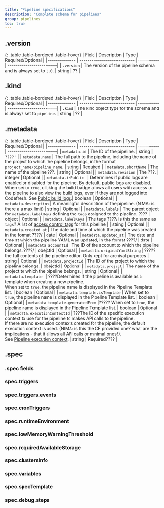 ```yaml
---
title: "Pipeline specifications"
description: "Complete schema for pipelines"
group: pipelines
toc: true
---
```




## .version

{: .table .table-bordered .table-hover}
| Field           | Description                 | Type      | Required/Optional |
| --------------  | ---------------------------- |-----------| -------------------------|
| `.version`      | The version of the pipeline schema and is always set to  `1.0`.  | string    | ?? |

## .kind
{: .table .table-bordered .table-hover}
| Field           | Description                 | Type      | Required/Optional |
| --------------  | ---------------------------- |-----------| -------------------------|
| `.kind`      | The kind object type for the schema and is always set to `pipeline`.  | string    | ?? |

## .metadata

{: .table .table-bordered .table-hover}
| Field           | Description                 | Type      | Required/Optional |
| --------------  | ---------------------------- |-----------| -------------------------|
| `metadata.id`        | The ID of the pipeline.  | string    | `????'` |
| `metadata.name`      | The full path to the pipeline, including the name of the project to which the pipeline belongs, in the format `project_name/pipeline_name`. |  string | Required |
| `metadata.shortName`      | The name of the pipeline ???. |  string | Optional  |
| `metadata.revision`      | The ???. |  integer | Optional  |
| `metadata.isPublic `     | Determines if public logs are enabled or disabled for the pipeline. By default, public logs are disabled.<br>When set to `true`, clicking the build badge allows all users with access to the pipeline to also view the build logs, even if they are not logged into Codefresh. See [Public build logs]({{site.baseurl}}//docs/pipelines/configuration/build-status/#public-build-logs).| boolean  | Optional |
| `metadata.description`   | A meaningful description of the pipeline. (NIMA: is there a a max limit) | string | Optional |
| `metadata.labels`        | The parent object for `metadata.labelKeys` defining the `tags` assigned to the pipeline. ????    | object |  Optional |
| `metadata.labelKeys`    | The tags ????/  is this the same as `tags`? A list of [access control tags]({{site.baseurl}}/docs/administration/account-user-management/access-control/#marking-pipelines-with-policy-attributes) for this pipeline | | string |  Optional |
| `metadata.created_at`    | The date and time at which the pipeline was created in the format ????/   | date |  Optional |
| `metadata.updated_at`    | The date and time at which the pipeline YAML was updated, in the format ????/   | date |  Optional |
| `metadata.accountId`    | The ID of the account to which the pipeline belongs.  ????/   | obejctId |  Optional |
| `metadata.originalYamlString` | ?????the full contents of the pipeline editor. Only kept for archival purposes | string  | Optional |
| `metadata.projectId`        | The ID of the project to which the pipeline belongs.  | obejctId  | Optional |
| `metadata.project`        | The name of the project to which the pipeline belongs.  | string  | Optional |
| `metadata.template `       | ????Determines if the pipeline is available as a template when creating a new pipeline. <br>When set to `true`, the pipeline name is displayed in the Pipeline Template list. | boolean | Optional |
| `metadata.template.isTemplate` | When set to `true`, the pipeline name is displayed in the Pipeline Template list. | boolean | Optional |
| `metadata.template.generatedFrom` |????? When set to `true`, the pipeline name is displayed in the Pipeline Template list. | boolean | Optional |
| `metadata.executionContextId`  |  ???The ID of the specific execution context to use for the pipeline to makes API calls to the pipeline.<br>If there are no execution contexts created for the pipeline, the default execution context is used. (NIMA: is this the CF provided one? what are the implications - that it allows all API calls or minimal ones?).<br>See [Pipeline execution context]({{site.baseurl}}/docs/administration/account-user-management/pipeline-execution-context/).    | string | Required???? |










## .spec

### .spec fields


### spec.triggers


### spec.triggers.events


### spec.cronTriggers

### spec.runtimeEnvironment

### spec.lowMemoryWarningThreshold


### spec.requiredAvailableStorage

### spec.clustersInfo

### spec.variables


### spec.specTemplate


### spec.debug.steps





